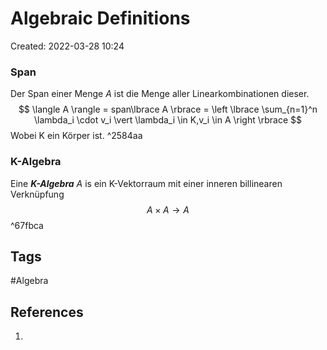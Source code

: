 # Algebraic Definitions
Created: 2022-03-28 10:24

### Span
Der Span einer Menge $A$  ist die Menge aller Linearkombinationen dieser. $$ \langle A \rangle = span\lbrace A \rbrace = \left \lbrace  \sum_{n=1}^n \lambda_i \cdot v_i \vert \lambda_i \in K,v_i \in A \right \rbrace $$ Wobei K ein Körper ist.  ^2584aa

### K-Algebra
Eine ***K-Algebra*** $A$ is ein K-Vektorraum mit einer inneren billinearen Verknüpfung $$A \times A \rightarrow A$$  ^67fbca

## Tags

#Algebra 

## References
1. 

